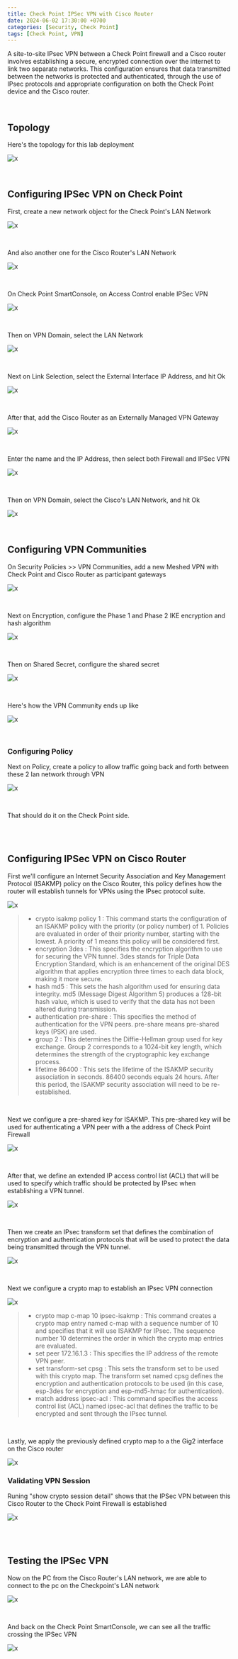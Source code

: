 ```yaml
---
title: Check Point IPSec VPN with Cisco Router
date: 2024-06-02 17:30:00 +0700
categories: [Security, Check Point]
tags: [Check Point, VPN]
---
```


A site-to-site IPsec VPN between a Check Point firewall and a Cisco router involves establishing a secure, encrypted connection over the internet to link two separate networks. This configuration ensures that data transmitted between the networks is protected and authenticated, through the use of IPsec protocols and appropriate configuration on both the Check Point device and the Cisco router.

<br>

## Topology

Here's the topology for this lab deployment

![x](/static/2024-06-02-checkpoint-ipsec-vpn/00.png)

<br>

## Configuring IPSec VPN on Check Point

First, create a new network object for the Check Point's LAN Network

![x](/static/2024-06-02-checkpoint-ipsec-vpn/01a.png)

<br>

And also another one for the Cisco Router's LAN Network

![x](/static/2024-06-02-checkpoint-ipsec-vpn/01b.png)

<br>

On Check Point SmartConsole, on Access Control enable IPSec VPN

![x](/static/2024-06-02-checkpoint-ipsec-vpn/01.png)

<br>

Then on VPN Domain, select the LAN Network

![x](/static/2024-06-02-checkpoint-ipsec-vpn/04a.png)

<br>

Next on Link Selection, select the External Interface IP Address, and hit Ok

![x](/static/2024-06-02-checkpoint-ipsec-vpn/04b.png)

<br>

After that, add the Cisco Router as an Externally Managed VPN Gateway

![x](/static/2024-06-02-checkpoint-ipsec-vpn/02.png)

<br>

Enter the name and the IP Address, then select both Firewall and IPSec VPN

![x](/static/2024-06-02-checkpoint-ipsec-vpn/03.png)

<br>

Then on VPN Domain, select the Cisco's LAN Network, and hit Ok

![x](/static/2024-06-02-checkpoint-ipsec-vpn/04.png)

<br>

## Configuring VPN Communities

On Security Policies >> VPN Communities, add a new Meshed VPN with Check Point and Cisco Router as participant gateways

![x](/static/2024-06-02-checkpoint-ipsec-vpn/05.png)

<br>

Next on Encryption, configure the Phase 1 and Phase 2 IKE encryption and hash algorithm

![x](/static/2024-06-02-checkpoint-ipsec-vpn/06.png)

<br>

Then on Shared Secret, configure the shared secret

![x](/static/2024-06-02-checkpoint-ipsec-vpn/07.png)

<br>

Here's how the VPN Community ends up like

![x](/static/2024-06-02-checkpoint-ipsec-vpn/08.png)

<br>

### Configuring Policy

Next on Policy, create a policy to allow traffic going back and forth between these 2 lan network through VPN

![x](/static/2024-06-02-checkpoint-ipsec-vpn/09.png)

<br>

That should do it on the Check Point side.

<br>
<br>

## Configuring IPSec VPN on Cisco Router

First we'll configure an Internet Security Association and Key Management Protocol (ISAKMP) policy on the Cisco Router, this policy defines how the router will establish tunnels for VPNs  using the IPsec protocol suite.

![x](/static/2024-06-02-checkpoint-ipsec-vpn/10.png)

> * crypto isakmp policy 1 : This command starts the configuration of an ISAKMP policy with the priority (or policy number) of 1. Policies are evaluated in order of their priority number, starting with the lowest. A priority of 1 means this policy will be considered first.
> * encryption 3des : This specifies the encryption algorithm to use for securing the VPN tunnel. 3des stands for Triple Data Encryption Standard, which is an enhancement of the original DES algorithm that applies encryption three times to each data block, making it more secure.
> * hash md5 : This sets the hash algorithm used for ensuring data integrity. md5 (Message Digest Algorithm 5) produces a 128-bit hash value, which is used to verify that the data has not been altered during transmission.
> * authentication pre-share : This specifies the method of authentication for the VPN peers. pre-share means pre-shared keys (PSK) are used.
> * group 2 : This determines the Diffie-Hellman group used for key exchange. Group 2 corresponds to a 1024-bit key length, which determines the strength of the cryptographic key exchange process.
> * lifetime 86400 : This sets the lifetime of the ISAKMP security association in seconds. 86400 seconds equals 24 hours. After this period, the ISAKMP security association will need to be re-established.

<br>

Next we configure a pre-shared key for ISAKMP. This pre-shared key will be used for authenticating a VPN peer with a the address of Check Point Firewall

![x](/static/2024-06-02-checkpoint-ipsec-vpn/11.png)

<br>

After that, we define an extended IP access control list (ACL) that will be used to specify which traffic should be protected by IPsec when establishing a VPN tunnel.

![x](/static/2024-06-02-checkpoint-ipsec-vpn/12.png)

<br>

Then we create an IPsec transform set that defines the combination of encryption and authentication protocols that will be used to protect the data being transmitted through the VPN tunnel. 

![x](/static/2024-06-02-checkpoint-ipsec-vpn/13.png)

<br>

Next we configure a crypto map to establish an IPsec VPN connection

![x](/static/2024-06-02-checkpoint-ipsec-vpn/14.png)

> * crypto map c-map 10 ipsec-isakmp : This command creates a crypto map entry named c-map with a sequence number of 10 and specifies that it will use ISAKMP for IPsec. The sequence number 10 determines the order in which the crypto map entries are evaluated.
> * set peer 172.16.1.3 : This specifies the IP address of the remote VPN peer.
> * set transform-set cpsg : This sets the transform set to be used with this crypto map. The transform set named cpsg defines the encryption and authentication protocols to be used (in this case, esp-3des for encryption and esp-md5-hmac for authentication).
> * match address ipsec-acl : This command specifies the access control list (ACL) named ipsec-acl that defines the traffic to be encrypted and sent through the IPsec tunnel.

<br>

Lastly, we apply the previously defined crypto map to a the Gig2 interface on the Cisco router

![x](/static/2024-06-02-checkpoint-ipsec-vpn/15.png)

### Validating VPN Session

Runing "show crypto session detail" shows that the IPSec VPN between this Cisco Router to the Check Point Firewall is established

![x](/static/2024-06-02-checkpoint-ipsec-vpn/16.png)

<br>
<br>


## Testing the IPSec VPN

Now on the PC from the Cisco Router's LAN network, we are able to connect to the pc on the Checkpoint's LAN network

![x](/static/2024-06-02-checkpoint-ipsec-vpn/17.png)

<br>

And back on the Check Point SmartConsole, we can see all the traffic crossing the IPSec VPN

![x](/static/2024-06-02-checkpoint-ipsec-vpn/18.png)

<br>









































